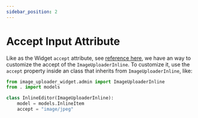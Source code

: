 ```yaml
---
sidebar_position: 2
---
```


# Accept Input Attribute

Like as the Widget `accept` attribute, see [reference here](../widget/accept.md), we have an way to customize the accept of the `ImageUploaderInline`. To customize it, use the `accept` property inside an class that inherits from `ImageUploaderInline`, like:

```python
from image_uploader_widget.admin import ImageUploaderInline
from . import models

class InlineEditor(ImageUploaderInline):
    model = models.InlineItem
    accept = "image/jpeg"
```
